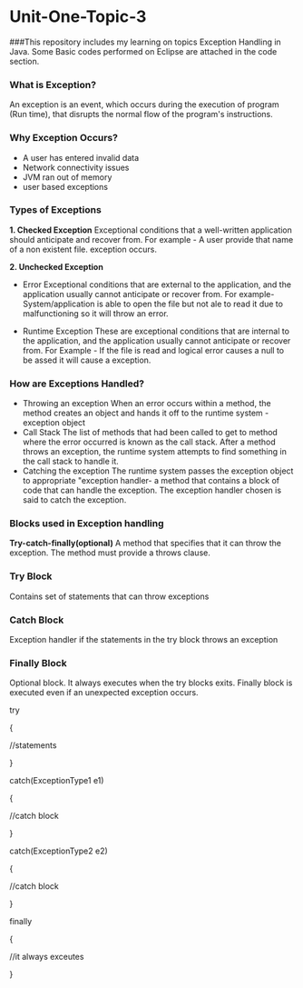 # Unit-One-Topic-3
###This repository includes my learning on topics Exception Handling in Java. Some Basic codes performed on Eclipse are attached in the code section.

### What is Exception?
An exception is an event, which occurs during the execution of program (Run time), that disrupts the normal flow of the program's instructions.
### Why Exception Occurs?
- A user has entered invalid data
- Network connectivity issues
- JVM ran out of memory
- user based exceptions
### Types of Exceptions
**1. Checked Exception**
Exceptional conditions that a well-written application should anticipate and recover from.
For example - A user provide that name of a non existent file. exception occurs.

**2. Unchecked Exception**
- Error
Exceptional conditions that are external to the application, and the application usually cannot anticipate or recover from.
For example- System/application is able to open the file but not ale to read it due to malfunctioning so it will throw an error.

- Runtime Exception
These are exceptional conditions that are internal to the application, and the application usually cannot anticipate or recover from. 
For Example - If the file is read and logical error causes a null to be assed it will cause a exception.

### How are Exceptions Handled?
- Throwing an exception
When an error occurs within a method, the method creates an object and hands it off to the runtime system - exception object
- Call Stack
The list of methods that had been called to get to method where the error occurred is known as the call stack. After a method throws an exception, the runtime system attempts to find something in the call stack to handle it.
- Catching the exception
The runtime system passes the exception object to appropriate "exception handler- a method that contains a block of code that can handle the exception. The exception handler chosen is said to catch the exception.

### Blocks used in Exception handling
**Try-catch-finally(optional)**
A method that specifies that it can throw the exception. The method must provide a throws clause.

### Try Block
Contains set of statements that can throw exceptions

### Catch Block
Exception handler if the statements in the try block throws an exception

### Finally Block
Optional block. It always executes when the try blocks exits. Finally block is executed even if an unexpected exception occurs.

try

{

//statements

}

catch(ExceptionType1 e1)

{

//catch block

}

catch(ExceptionType2 e2)

{

//catch block

}

finally

{

//it always exceutes

}

